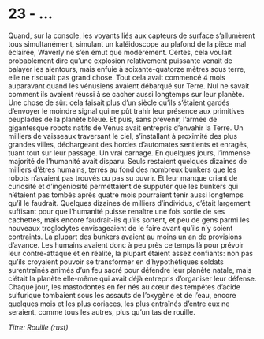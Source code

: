 # 23 - ...

Quand, sur la console, les voyants liés aux capteurs de surface s’allumèrent tous simultanément, simulant un kaléidoscope au plafond de la pièce mal éclairée, Waverly ne s’en émut que modérément. Certes, cela voulait probablement dire qu’une explosion relativement puissante venait de balayer les alentours, mais enfuie à soixante-quatorze mètres sous terre, elle ne risquait pas grand chose. Tout cela avait commencé 4 mois auparavant quand les vénusiens avaient débarqué sur Terre. Nul ne savait comment ils avaient réussi à se cacher aussi longtemps sur leur planète. Une chose de sûr: cela faisait plus d’un siècle qu’ils s’étaient gardés d’envoyer le moindre signal qui ne pût trahir leur présence aux primitives peuplades de la planète bleue. Et puis, sans prévenir, l’armée de gigantesque robots natifs de Vénus avait entrepris d’envahir la Terre. Un milliers de vaisseaux traversant le ciel, s’installant à proximité des plus grandes villes, déchargeant des hordes d’automates sentients et enragés, tuant tout sur leur passage. Un vrai carnage. En quelques jours, l’immense majorité de l’humanité avait disparu. Seuls restaient quelques dizaines de milliers d’êtres humains, terrés au fond des nombreux bunkers que les robots n’avaient pas trouvés ou pas su ouvrir. Et leur manque criant de curiosité et d’ingéniosité permettaient de supputer que les bunkers qui n’étaient pas tombés après quatre mois pourraient tenir aussi longtemps qu’il le faudrait. Quelques dizaines de milliers d’individus,  c’était largement suffisant pour que l’humanité puisse renaître une fois sortie de ses cachettes, mais encore faudrait-ils qu’ils sortent, et peu de gens parmi les nouveaux troglodytes envisageaient de le faire avant qu’ils n’y soient contraints. La plupart des bunkers avaient au moins un an de provisions d’avance. Les humains avaient donc à peu près ce temps là pour prévoir leur contre-attaque et en réalité, la plupart étaient assez confiants: non pas qu’ils croyaient pouvoir se transformer en d’hypothétiques soldats surentraînés animés d’un feu sacré pour défendre leur planète natale, mais c’était la planète elle-même qui avait déjà entrepris d’organiser leur défense. Chaque jour, les mastodontes en fer nés au cœur des tempêtes d’acide sulfurique tombaient sous les assauts de l’oxygène et de l’eau, encore quelques mois et les plus coriaces, les plus entraînés d’entre eux ne seraient, comme tous les autres, plus qu’un tas de rouille.

_Titre: Rouille (rust)_